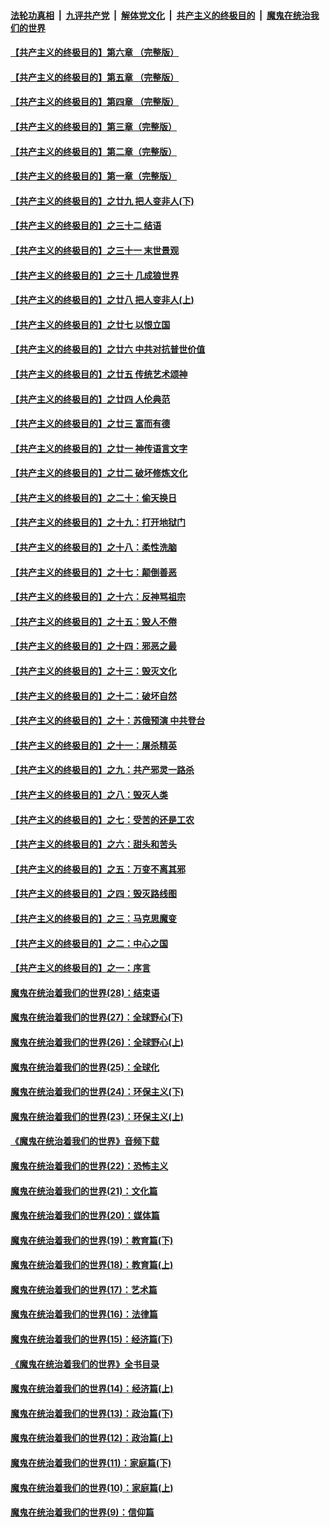 ####  [法轮功真相](../../../../basic/blob/master/README.md?t=01262352) &nbsp;|&nbsp; [九评共产党](../../../../9ping.md/blob/master/README.md?t=01262352) &nbsp;|&nbsp; [解体党文化](../../../../jtdwh.md/blob/master/README.md?t=01262352)  &nbsp;|&nbsp; [共产主义的终极目的](../../../../gczydzjmd.md/blob/master/README.md?t=01262352) &nbsp;|&nbsp; [魔鬼在统治我们的世界](../../../../mgztzwmdsj.md/blob/master/README.md?t=01262352) 

#### [【共产主义的终极目的】第六章 （完整版）](../pages/nsc422/n11428913.md?t=01262352) 

#### [【共产主义的终极目的】第五章 （完整版）](../pages/nsc422/n11428912.md?t=01262352) 

#### [【共产主义的终极目的】第四章 （完整版）](../pages/nsc422/n11428907.md?t=01262352) 

#### [【共产主义的终极目的】第三章（完整版）](../pages/nsc422/n11428848.md?t=01262352) 

#### [【共产主义的终极目的】第二章（完整版）](../pages/nsc422/n11428831.md?t=01262352) 

#### [【共产主义的终极目的】第一章（完整版）](../pages/nsc422/n11417651.md?t=01262352) 

#### [【共产主义的终极目的】之廿九 把人变非人(下)](../pages/nsc422/n11344140.md?t=01262352) 

#### [【共产主义的终极目的】之三十二 结语](../pages/nsc422/n11360535.md?t=01262352) 

#### [【共产主义的终极目的】之三十一 末世景观](../pages/nsc422/n11351129.md?t=01262352) 

#### [【共产主义的终极目的】之三十 几成狼世界](../pages/nsc422/n11348280.md?t=01262352) 

#### [【共产主义的终极目的】之廿八 把人变非人(上)](../pages/nsc422/n11340492.md?t=01262352) 

#### [【共产主义的终极目的】之廿七 以恨立国](../pages/nsc422/n11336944.md?t=01262352) 

#### [【共产主义的终极目的】之廿六 中共对抗普世价值](../pages/nsc422/n11324785.md?t=01262352) 

#### [【共产主义的终极目的】之廿五 传统艺术颂神](../pages/nsc422/n11296396.md?t=01262352) 

#### [【共产主义的终极目的】之廿四 人伦典范](../pages/nsc422/n11296397.md?t=01262352) 

#### [【共产主义的终极目的】之廿三 富而有德](../pages/nsc422/n11283598.md?t=01262352) 

#### [【共产主义的终极目的】之廿一 神传语言文字](../pages/nsc422/n11263265.md?t=01262352) 

#### [【共产主义的终极目的】之廿二 破坏修炼文化](../pages/nsc422/n11245728.md?t=01262352) 

#### [【共产主义的终极目的】之二十：偷天换日](../pages/nsc422/n11238846.md?t=01262352) 

#### [【共产主义的终极目的】之十九：打开地狱门](../pages/nsc422/n11206376.md?t=01262352) 

#### [【共产主义的终极目的】之十八：柔性洗脑](../pages/nsc422/n11199994.md?t=01262352) 

#### [【共产主义的终极目的】之十七：颠倒善恶](../pages/nsc422/n11179782.md?t=01262352) 

#### [【共产主义的终极目的】之十六：反神骂祖宗](../pages/nsc422/n11166798.md?t=01262352) 

#### [【共产主义的终极目的】之十五：毁人不倦](../pages/nsc422/n11166792.md?t=01262352) 

#### [【共产主义的终极目的】之十四：邪恶之最](../pages/nsc422/n11150249.md?t=01262352) 

#### [【共产主义的终极目的】之十三：毁灭文化](../pages/nsc422/n11135227.md?t=01262352) 

#### [【共产主义的终极目的】之十二：破坏自然](../pages/nsc422/n11135214.md?t=01262352) 

#### [【共产主义的终极目的】之十：苏俄预演 中共登台](../pages/nsc422/n11118424.md?t=01262352) 

#### [【共产主义的终极目的】之十一：屠杀精英](../pages/nsc422/n11118442.md?t=01262352) 

#### [【共产主义的终极目的】之九：共产邪灵一路杀](../pages/nsc422/n11114139.md?t=01262352) 

#### [【共产主义的终极目的】之八：毁灭人类](../pages/nsc422/n11108503.md?t=01262352) 

#### [【共产主义的终极目的】之七：受苦的还是工农](../pages/nsc422/n11101809.md?t=01262352) 

#### [【共产主义的终极目的】之六：甜头和苦头](../pages/nsc422/n11096971.md?t=01262352) 

#### [【共产主义的终极目的】之五：万变不离其邪](../pages/nsc422/n11091285.md?t=01262352) 

#### [【共产主义的终极目的】之四：毁灭路线图](../pages/nsc422/n11086284.md?t=01262352) 

#### [【共产主义的终极目的】之三：马克思魔变](../pages/nsc422/n11061941.md?t=01262352) 

#### [【共产主义的终极目的】之二：中心之国](../pages/nsc422/n11047728.md?t=01262352) 

#### [【共产主义的终极目的】之一：序言](../pages/nsc422/n11086077.md?t=01262352) 

#### [魔鬼在统治着我们的世界(28)：结束语](../pages/nsc422/n10936246.md?t=01262352) 

#### [魔鬼在统治着我们的世界(27)：全球野心(下)](../pages/nsc422/n10928319.md?t=01262352) 

#### [魔鬼在统治着我们的世界(26)：全球野心(上)](../pages/nsc422/n10900318.md?t=01262352) 

#### [魔鬼在统治着我们的世界(25)：全球化](../pages/nsc422/n10788205.md?t=01262352) 

#### [魔鬼在统治着我们的世界(24)：环保主义(下)](../pages/nsc422/n10695307.md?t=01262352) 

#### [魔鬼在统治着我们的世界(23)：环保主义(上)](../pages/nsc422/n10688613.md?t=01262352) 

#### [《魔鬼在统治着我们的世界》音频下载](../pages/nsc422/n10635553.md?t=01262352) 

#### [魔鬼在统治着我们的世界(22)：恐怖主义](../pages/nsc422/n10614727.md?t=01262352) 

#### [魔鬼在统治着我们的世界(21)：文化篇](../pages/nsc422/n10597706.md?t=01262352) 

#### [魔鬼在统治着我们的世界(20)：媒体篇](../pages/nsc422/n10586579.md?t=01262352) 

#### [魔鬼在统治着我们的世界(19)：教育篇(下)](../pages/nsc422/n10564808.md?t=01262352) 

#### [魔鬼在统治着我们的世界(18)：教育篇(上)](../pages/nsc422/n10526970.md?t=01262352) 

#### [魔鬼在统治着我们的世界(17)：艺术篇](../pages/nsc422/n10499093.md?t=01262352) 

#### [魔鬼在统治着我们的世界(16)：法律篇](../pages/nsc422/n10485969.md?t=01262352) 

#### [魔鬼在统治着我们的世界(15)：经济篇(下)](../pages/nsc422/n10469975.md?t=01262352) 

#### [《魔鬼在统治着我们的世界》全书目录](../pages/nsc422/n10464261.md?t=01262352) 

#### [魔鬼在统治着我们的世界(14)：经济篇(上)](../pages/nsc422/n10457370.md?t=01262352) 

#### [魔鬼在统治着我们的世界(13)：政治篇(下)](../pages/nsc422/n10448270.md?t=01262352) 

#### [魔鬼在统治着我们的世界(12)：政治篇(上)](../pages/nsc422/n10444576.md?t=01262352) 

#### [魔鬼在统治着我们的世界(11)：家庭篇(下)](../pages/nsc422/n10440961.md?t=01262352) 

#### [魔鬼在统治着我们的世界(10)：家庭篇(上)](../pages/nsc422/n10435448.md?t=01262352) 

#### [魔鬼在统治着我们的世界(9)：信仰篇](../pages/nsc422/n10432159.md?t=01262352) 

